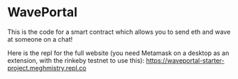 # WavePortal

This is the code for a smart contract which allows you to send eth and wave at someone on a chat! 

Here is the repl for the full website (you need Metamask on a desktop as an extension, with the rinkeby testnet to use this): 
https://waveportal-starter-project.meghmistry.repl.co
